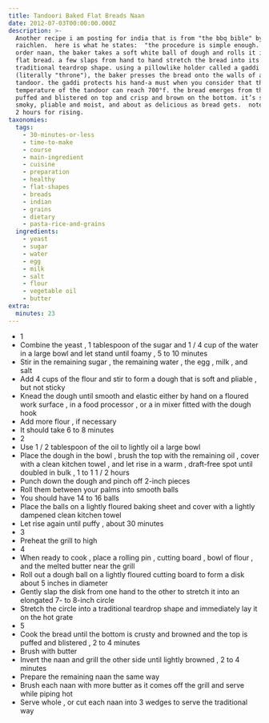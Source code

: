 ```yaml
---
title: Tandoori Baked Flat Breads Naan
date: 2012-07-03T00:00:00.000Z
description: >-
  Another recipe i am posting for india that is from "the bbq bible" by steven
  raichlen.  here is what he states:  "the procedure is simple enough. when you
  order naan, the baker takes a soft white ball of dough and rolls it into a
  flat bread. a few slaps from hand to hand stretch the bread into its
  traditional teardrop shape. using a pillowlike holder called a gaddi
  (literally "throne"), the baker presses the bread onto the walls of a hot
  tandoor. the gaddi protects his hand-a must when you consider that the
  temperature of the tandoor can reach 700°f. the bread emerges from the oven
  puffed and blistered on top and crisp and brown on the bottom. it’s sweet and
  smoky, pliable and moist, and about as delicious as bread gets.  note:  allow
  2 hours for rising.
taxonomies:
  tags:
    - 30-minutes-or-less
    - time-to-make
    - course
    - main-ingredient
    - cuisine
    - preparation
    - healthy
    - flat-shapes
    - breads
    - indian
    - grains
    - dietary
    - pasta-rice-and-grains
  ingredients:
    - yeast
    - sugar
    - water
    - egg
    - milk
    - salt
    - flour
    - vegetable oil
    - butter
extra:
  minutes: 23
---
```

 - 1
 - Combine the yeast , 1 tablespoon of the sugar and 1 / 4 cup of the water in a large bowl and let stand until foamy , 5 to 10 minutes
 - Stir in the remaining sugar , the remaining water , the egg , milk , and salt
 - Add 4 cups of the flour and stir to form a dough that is soft and pliable , but not sticky
 - Knead the dough until smooth and elastic either by hand on a floured work surface , in a food processor , or a in mixer fitted with the dough hook
 - Add more flour , if necessary
 - It should take 6 to 8 minutes
 - 2
 - Use 1 / 2 tablespoon of the oil to lightly oil a large bowl
 - Place the dough in the bowl , brush the top with the remaining oil , cover with a clean kitchen towel , and let rise in a warm , draft-free spot until doubled in bulk , 1 to 1 1 / 2 hours
 - Punch down the dough and pinch off 2-inch pieces
 - Roll them between your palms into smooth balls
 - You should have 14 to 16 balls
 - Place the balls on a lightly floured baking sheet and cover with a lightly dampened clean kitchen towel
 - Let rise again until puffy , about 30 minutes
 - 3
 - Preheat the grill to high
 - 4
 - When ready to cook , place a rolling pin , cutting board , bowl of flour , and the melted butter near the grill
 - Roll out a dough ball on a lightly floured cutting board to form a disk about 5 inches in diameter
 - Gently slap the disk from one hand to the other to stretch it into an elongated 7- to 8-inch circle
 - Stretch the circle into a traditional teardrop shape and immediately lay it on the hot grate
 - 5
 - Cook the bread until the bottom is crusty and browned and the top is puffed and blistered , 2 to 4 minutes
 - Brush with butter
 - Invert the naan and grill the other side until lightly browned , 2 to 4 minutes
 - Prepare the remaining naan the same way
 - Brush each naan with more butter as it comes off the grill and serve while piping hot
 - Serve whole , or cut each naan into 3 wedges to serve the traditional way

